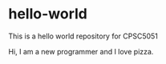 # hello-world
This is a hello world repository for CPSC5051

Hi, I am a new programmer and I love pizza.
